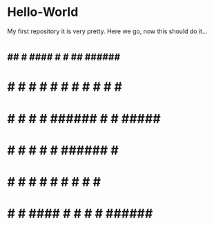 # Hello-World
My first repository
it is very pretty. 
Here we go, now this should do it...

#     #                                      
##   ## #  ####  #    #   ##   ###### #      
# # # # # #    # #    #  #  #  #      #      
#  #  # # #      ###### #    # #####  #      
#     # # #      #    # ###### #      #      
#     # # #    # #    # #    # #      #      
#     # #  ####  #    # #    # ###### ###### 

